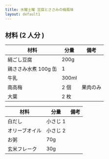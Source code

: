 ```yaml
---
title: 水曜土曜 豆腐とささみの梅風味
layout: default1
---
```

## 材料 (2 人分 )

| 材料 | 分量 | 備考 |
| --- | --- | ---- |
| 絹ごし豆腐 | 200g | |
| 鶏ささみ水煮 100g 缶 | 1 | |
| 牛乳 | 300ml | |
| 南高梅 | 2 個 | 果肉のみ |
| 大葉 | 2 枚 | |

| 材料 | 分量 | 備考 |
| --- | --- | ---- |
| 白だし | 小さじ 1 | |
| オリーブオイル | 小さじ 2 | |
| お粥 | 70g | |
| 玄米フレーク | 30g | |
